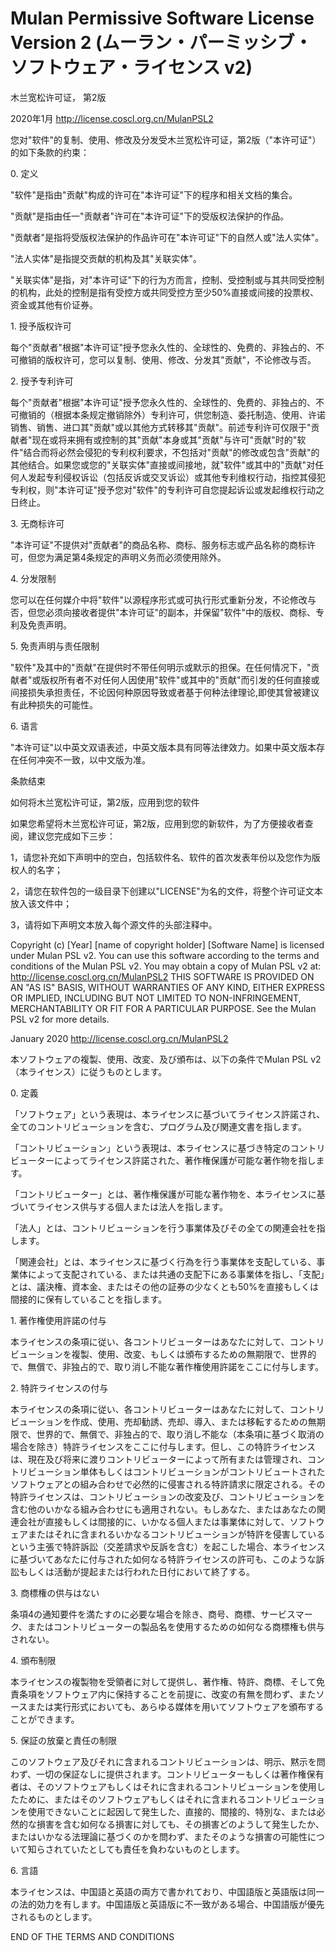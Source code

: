 Mulan Permissive Software License Version 2 (ムーラン・パーミッシブ・ソフトウェア・ライセンス v2)
===================================================================================

木兰宽松许可证， 第2版

2020年1月 http://license.coscl.org.cn/MulanPSL2

您对"软件"的复制、使用、修改及分发受木兰宽松许可证，第2版（"本许可证"）的如下条款的约束：

0\. 定义

"软件"是指由"贡献"构成的许可在"本许可证"下的程序和相关文档的集合。

"贡献"是指由任一"贡献者"许可在"本许可证"下的受版权法保护的作品。

"贡献者"是指将受版权法保护的作品许可在"本许可证"下的自然人或"法人实体"。

"法人实体"是指提交贡献的机构及其"关联实体"。

"关联实体"是指，对"本许可证"下的行为方而言，控制、受控制或与其共同受控制的机构，此处的控制是指有受控方或共同受控方至少50%直接或间接的投票权、资金或其他有价证券。

1\. 授予版权许可

每个"贡献者"根据"本许可证"授予您永久性的、全球性的、免费的、非独占的、不可撤销的版权许可，您可以复制、使用、修改、分发其"贡献"，不论修改与否。

2\. 授予专利许可

每个"贡献者"根据"本许可证"授予您永久性的、全球性的、免费的、非独占的、不可撤销的（根据本条规定撤销除外）专利许可，供您制造、委托制造、使用、许诺销售、销售、进口其"贡献"或以其他方式转移其"贡献"。前述专利许可仅限于"贡献者"现在或将来拥有或控制的其"贡献"本身或其"贡献"与许可"贡献"时的"软件"结合而将必然会侵犯的专利权利要求，不包括对"贡献"的修改或包含"贡献"的其他结合。如果您或您的"关联实体"直接或间接地，就"软件"或其中的"贡献"对任何人发起专利侵权诉讼（包括反诉或交叉诉讼）或其他专利维权行动，指控其侵犯专利权，则"本许可证"授予您对"软件"的专利许可自您提起诉讼或发起维权行动之日终止。

3\. 无商标许可

"本许可证"不提供对"贡献者"的商品名称、商标、服务标志或产品名称的商标许可，但您为满足第4条规定的声明义务而必须使用除外。

4\. 分发限制

您可以在任何媒介中将"软件"以源程序形式或可执行形式重新分发，不论修改与否，但您必须向接收者提供"本许可证"的副本，并保留"软件"中的版权、商标、专利及免责声明。

5\. 免责声明与责任限制

"软件"及其中的"贡献"在提供时不带任何明示或默示的担保。在任何情况下，"贡献者"或版权所有者不对任何人因使用"软件"或其中的"贡献"而引发的任何直接或间接损失承担责任，不论因何种原因导致或者基于何种法律理论,即使其曾被建议有此种损失的可能性。

6\. 语言

"本许可证"以中英文双语表述，中英文版本具有同等法律效力。如果中英文版本存在任何冲突不一致，以中文版为准。

条款结束

如何将木兰宽松许可证，第2版，应用到您的软件

如果您希望将木兰宽松许可证，第2版，应用到您的新软件，为了方便接收者查阅，建议您完成如下三步：

1，请您补充如下声明中的空白，包括软件名、软件的首次发表年份以及您作为版权人的名字；

2，请您在软件包的一级目录下创建以"LICENSE"为名的文件，将整个许可证文本放入该文件中；

3，请将如下声明文本放入每个源文件的头部注释中。

Copyright (c) \[Year\] \[name of copyright holder\] \[Software Name\] is
licensed under Mulan PSL v2. You can use this software according to the
terms and conditions of the Mulan PSL v2. You may obtain a copy of Mulan
PSL v2 at: http://license.coscl.org.cn/MulanPSL2 THIS SOFTWARE IS
PROVIDED ON AN \"AS IS\" BASIS, WITHOUT WARRANTIES OF ANY KIND, EITHER
EXPRESS OR IMPLIED, INCLUDING BUT NOT LIMITED TO NON-INFRINGEMENT,
MERCHANTABILITY OR FIT FOR A PARTICULAR PURPOSE. See the Mulan PSL v2
for more details.

January 2020 http://license.coscl.org.cn/MulanPSL2

本ソフトウェアの複製、使用、改変、及び頒布は、以下の条件でMulan PSL
v2（本ライセンス）に従うものとします。

0\. 定義

「ソフトウェア」という表現は、本ライセンスに基づいてライセンス許諾され、全てのコントリビューションを含む、プログラム及び関連文書を指します。

「コントリビューション」という表現は、本ライセンスに基づき特定のコントリビューターによってライセンス許諾された、著作権保護が可能な著作物を指します。

「コントリビューター」とは、著作権保護が可能な著作物を、本ライセンスに基づいてライセンス供与する個人または法人を指します。

「法人」とは、コントリビューションを行う事業体及びその全ての関連会社を指します。

「関連会社」とは、本ライセンスに基づく行為を行う事業体を支配している、事業体によって支配されている、または共通の支配下にある事業体を指し、「支配」とは、議決権、資本金、またはその他の証券の少なくとも50%を直接もしくは間接的に保有していることを指します。

1\. 著作権使用許諾の付与

本ライセンスの条項に従い、各コントリビューターはあなたに対して、コントリビューションを複製、使用、改変、もしくは頒布するための無期限で、世界的で、無償で、非独占的で、取り消し不能な著作権使用許諾をここに付与します。

2\. 特許ライセンスの付与

本ライセンスの条項に従い、各コントリビューターはあなたに対して、コントリビューションを作成、使用、売却勧誘、売却、導入、または移転するための無期限で、世界的で、無償で、非独占的で、取り消し不能な（本条項に基づく取消の場合を除き）特許ライセンスをここに付与します。但し、この特許ライセンスは、現在及び将来に渡りコントリビューターによって所有または管理され、コントリビューション単体もしくはコントリビューションがコントリビュートされたソフトウェアとの組み合わせで必然的に侵害される特許請求に限定される。その特許ライセンスは、コントリビューションの改変及び、コントリビューションを含む他のいかなる組み合わせにも適用されない。もしあなた、またはあなたの関連会社が直接もしくは間接的に、いかなる個人または事業体に対して、ソフトウェアまたはそれに含まれるいかなるコントリビューションが特許を侵害しているという主張で特許訴訟（交差請求や反訴を含む）を起こした場合、本ライセンスに基づいてあなたに付与された如何なる特許ライセンスの許可も、このような訴訟もしくは活動が提起または行われた日付において終了する。

3\. 商標権の供与はない

条項4の通知要件を満たすのに必要な場合を除き、商号、商標、サービスマーク、またはコントリビューターの製品名を使用するための如何なる商標権も供与されない。

4\. 頒布制限

本ライセンスの複製物を受領者に対して提供し、著作権、特許、商標、そして免責条項をソフトウェア内に保持することを前提に、改変の有無を問わず、またソースまたは実行形式においても、あらゆる媒体を用いてソフトウェアを頒布することができます。

5\. 保証の放棄と責任の制限

このソフトウェア及びそれに含まれるコントリビューションは、明示、黙示を問わず、一切の保証なしに提供されます。コントリビューターもしくは著作権保有者は、そのソフトウェアもしくはそれに含まれるコントリビューションを使用したために、またはそのソフトウェアもしくはそれに含まれるコントリビューションを使用できないことに起因して発生した、直接的、間接的、特別な、または必然的な損害を含む如何なる損害に対しても、その損害どのようして発生したか、またはいかなる法理論に基づくのかを問わず、またそのような損害の可能性について知らされていたとしても責任を負わないものとします。

6\. 言語

本ライセンスは、中国語と英語の両方で書かれており、中国語版と英語版は同一の法的効力を有します。中国語版と英語版に不一致がある場合、中国語版が優先されるものとします。

END OF THE TERMS AND CONDITIONS
